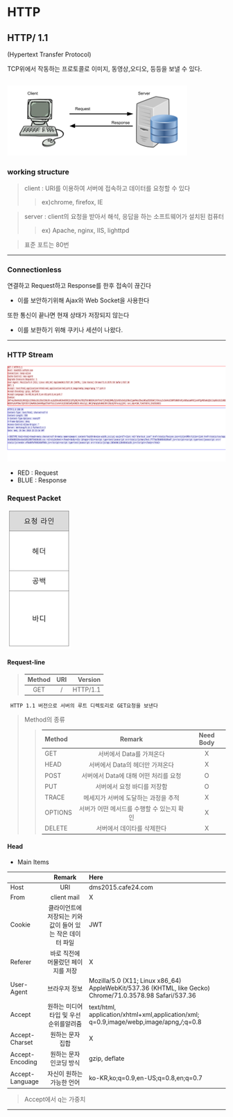 # HTTP
## HTTP/ 1.1

(Hypertext Transfer Protocol)

TCP위에서 작동하는 프로토콜로 이미지, 동영상,오디오, 등등을 보낼 수 있다.

![HTTP](./imgs/http.png)
---
### working structure

> client : URI를 이용하여 서버에 접속하고 데이터를 요청할 수 있다 
>>ex)chrome, firefox, IE

> server : client의 요청을 받아서 해석, 응답을 하는 소프트웨어가 설치된 컴퓨터 
>> ex) Apache, nginx, IIS, lighttpd

>표준 포트는 80번
---
### Connectionless

연결하고 Request하고 Response를 한후 접속이 끊긴다 
- 이를 보안하기위해 Ajax와 Web Socket을 사용한다

또한 통신이 끝나면 현재 상태가 저장되지 않는다
- 이를 보한하기 위해 쿠키나 세션이 나왔다.

---
### HTTP Stream
![example](./imgs/httpStream.png)
- RED : Request
- BLUE : Response

### Request Packet
![ReqStruct](./imgs/httpReqStruct.jpg)

#### Request-line
>| Method | URI | Version |
>|:------:|:---:|--------:|
>|GET| / | HTTP/1.1|
     HTTP 1.1 버전으로 서버의 루트 디렉토리로 GET요청을 보낸다

>Method의 종류
>>| Method | Remark | Need Body |
>>|:--------|:--------:|:--------:|
>>| GET | 서버에서 Data를 가져온다 | X |
>>| HEAD | 서버에서 Data의 헤더만 가져온다 | X |
>>| POST | 서버에서 Data에 대해 어떤 처리를 요청  |O|
>>| PUT |   서버에서 요청 바디를 저장함 | O |
>>| TRACE | 메세지가 서버에 도달하는 과정을 추적 | X |
>>| OPTIONS | 서버가 어떤 메서드를 수행할 수 있는지 확인 | X |
>>| DELETE | 서버에서 데이타를 삭제한다 | X |

#### Head
* Main Items

|  | Remark | Here|
|:---|:---:|:---|
|Host| URI | dms2015.cafe24.com|
| From | client mail | X |
| Cookie | 클라이언트에 저장되는 키와 값이 들어 있는 작은 데이터 파일| JWT
|Referer| 바로 직전에 머물렀던 페이지를 저장|X|
|User-Agent| 브라우저 정보| Mozilla/5.0 (X11; Linux x86_64) AppleWebKit/537.36 (KHTML, like Gecko) Chrome/71.0.3578.98 Safari/537.36
|Accept| 원하는 미디어 타입 및 우선순위를알려줌 |text/html, application/xhtml+xml,application/xml; q=0.9,image/webp,image/apng,*/*;q=0.8
|Accept-Charset|원하는  문자 집합 | X |
|Accept-Encoding|원하는 문자 인코딩 방식 |gzip, deflate|
|Accept-Language| 자신이 원하는 가능한 언어 | ko-KR,ko;q=0.9,en-US;q=0.8,en;q=0.7
>Accept에서 q는 가중치
---

